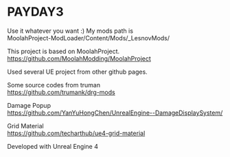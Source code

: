 # PAYDAY3
Use it whatever you want :) My mods path is  
MoolahProject-ModLoader/Content/Mods/_LesnovMods/

This project is based on MoolahProject.  
https://github.com/MoolahModding/MoolahProject

Used several UE project from other github pages.  

Some source codes from truman  
https://github.com/trumank/drg-mods  

Damage Popup  
https://github.com/YanYuHongChen/UnrealEngine--DamageDisplaySystem/  

Grid Material  
https://github.com/techarthub/ue4-grid-material  

Developed with Unreal Engine 4
